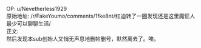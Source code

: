 
OP: u/Nevetherless1929  
原始地址: /r/FakeYoumo/comments/1fke8nt/红迪转了一圈发现还是这里魔怔人最少可以聊聊生活/  
正文:  
然后发现本sub创始人又悄无声息地删帖删号，默然离去了。唉。
